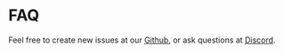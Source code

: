 # FAQ

Feel free to create new issues at our [Github](https://github.com/OneKeyHQ/cross-inpage-provider/issues), or ask questions at [Discord](https://discord.com/invite/nwUJaTzjzv).
